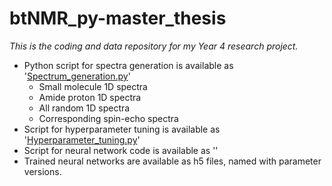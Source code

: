# btNMR_py-master_thesis
_This is the coding and data repository for my Year 4 research project._
* Python script for spectra generation is available as '[Spectrum_generation.py](Spectrum_generation.py)'
  * Small molecule 1D spectra
  * Amide proton 1D spectra
  * All random 1D spectra
  * Corresponding spin-echo spectra
* Script for hyperparameter tuning is available as '[Hyperparameter_tuning.py](Hyperparameter_tuning.py)'
* Script for neural network code is available as ''
* Trained neural networks are available as h5 files, named with parameter versions.
